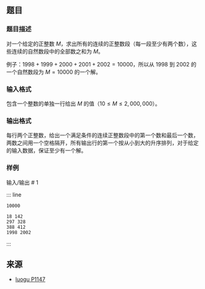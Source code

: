 ## 题目




### 题目描述

对一个给定的正整数 $M$，求出所有的连续的正整数段（每一段至少有两个数），这些连续的自然数段中的全部数之和为 $M$。

例子：$1998+1999+2000+2001+2002 = 10000$，所以从 $1998$ 到 $2002$ 的一个自然数段为 $M=10000$ 的一个解。




### 输入格式
包含一个整数的单独一行给出 $M$ 的值（$10 \le M \le 2,000,000$）。




### 输出格式

每行两个正整数，给出一个满足条件的连续正整数段中的第一个数和最后一个数，两数之间用一个空格隔开，所有输出行的第一个按从小到大的升序排列，对于给定的输入数据，保证至少有一个解。




### 样例


输入/输出 # 1

::: line
```
10000

```

```
18 142 
297 328 
388 412 
1998 2002

```
:::






## 来源

- [luogu P1147](https://www.luogu.com.cn/problem/P1147)
